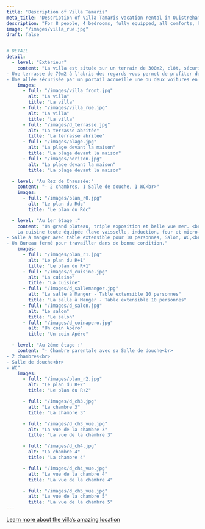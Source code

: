 ```yaml
---
title: "Description of Villa Tamaris"
meta_title: "Description of Villa Tamaris vacation rental in Ouistreham"
description: "For 8 people, 4 bedrooms, fully equipped, all comforts, high-end amenities."
image: "/images/villa_rue.jpg"
draft: false


# DETAIL
detail:
  - level: "Extérieur"
    content: "La villa est située sur un terrain de 300m2, clôt, sécurisé et fleuri.<br>
- Une terrasse de 70m2 à l'abris des regards vous permet de profiter de 3 transats, barbecue gaz, table extérieure et 6 chaises.<br>
- Une allée sécurisée par un portail accueille une ou deux voitures en enfilade."
    images:
      - full: "/images/villa_front.jpg"
        alt: "La villa"
        title: "La villa"
      - full: "/images/villa_rue.jpg"
        alt: "La villa"
        title: "La villa"        
      - full: "/images/d_terrasse.jpg"
        alt: "La terrasse abritée"
        title: "La terrasse abritée"
      - full: "/images/plage.jpg"
        alt: "La plage devant la maison"
        title: "La plage devant la maison"
      - full: "/images/horizon.jpg"
        alt: "La plage devant la maison"
        title: "La plage devant la maison"              

  - level: "Au Rez de Chaussée:"
    content: "- 2 chambres, 1 Salle de douche, 1 WC<br>"
    images:
      - full: "/images/plan_r0.jpg"
        alt: "Le plan du Rdc"
        title: "Le plan du Rdc"

  - level: "Au 1er étage :"
    content: "Un grand plateau, triple exposition et belle vue mer. <br>
    La cuisine toute équipée (lave vaisselle, induction, four et micro-onde) est directement ouverte sur la salle à manger. Son bar et tabourets de bar haut permettent de tenir compagnie au/la cuisinier.e. <br>
- Salle à manger avec table extensible pour 10 personnes, Salon, WC,<br>
- Un Bureau fermé pour travailler dans de bonne condition."
    images:
      - full: "/images/plan_r1.jpg"
        alt: "Le plan du R+1"
        title: "Le plan du R+1"
      - full: "/images/d_cuisine.jpg"
        alt: "La cuisine"
        title: "La cuisine"
      - full: "/images/d_sallemanger.jpg"
        alt: "La salle à Manger - Table extensible 10 personnes"
        title: "La salle à Manger - Table extensible 10 personnes"
      - full: "/images/d_salon.jpg"
        alt: "Le salon"
        title: "Le salon"
      - full: "/images/d_coinapero.jpg"
        alt: "Un coin Apéro"
        title: "Un coin Apéro"

  - level: "Au 2ème étage :"
    content: "- Chambre parentale avec sa Salle de douche<br>
- 2 chambres<br>
- Salle de douche<br>
- WC"
    images:
      - full: "/images/plan_r2.jpg"
        alt: "Le plan du R+2"
        title: "Le plan du R+2"

      - full: "/images/d_ch3.jpg"
        alt: "La chambre 3"
        title: "La chambre 3"

      - full: "/images/d_ch3_vue.jpg"
        alt: "La vue de la chambre 3"
        title: "La vue de la chambre 3"   

      - full: "/images/d_ch4.jpg"
        alt: "La chambre 4"
        title: "La chambre 4"

      - full: "/images/d_ch4_vue.jpg"
        alt: "La vue de la chambre 4"
        title: "La vue de la chambre 4"

      - full: "/images/d_ch5_vue.jpg"
        alt: "La vue de la chambre 5"
        title: "La vue de la chambre 5"   
---
```





<!--img src="images/villa_tamaris_ouistreham_map.png" alt="Villa Tamaris en bord de mer" />
-->


<a class="btn btn-outline-primary mt-5" href="/en/villa-tamaris-beachfront-ouistreham-location/" target="_self"> Learn more about the villa’s amazing location </a>

